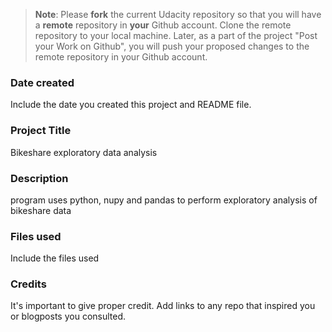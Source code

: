 >**Note**: Please **fork** the current Udacity repository so that you will have a **remote** repository in **your** Github account. Clone the remote repository to your local machine. Later, as a part of the project "Post your Work on Github", you will push your proposed changes to the remote repository in your Github account.

### Date created
Include the date you created this project and README file.

### Project Title
Bikeshare exploratory data analysis

### Description
program uses python, nupy and pandas to perform exploratory analysis of bikeshare data

### Files used
Include the files used

### Credits
It's important to give proper credit. Add links to any repo that inspired you or blogposts you consulted.

